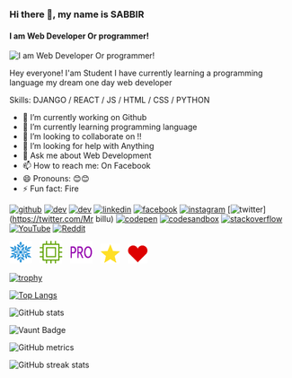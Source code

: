 ### Hi there 👋, my name is SABBIR
#### I am Web Developer Or programmer!
![I am Web Developer Or programmer!](https://images.app.goo.gl/UqJWE5tg4jbSmyQw7 )

Hey everyone! I'am Student 
I have currently learning a programming language 
my dream one day web developer 

Skills: DJANGO / REACT / JS / HTML / CSS / PYTHON

- 🔭 I’m currently working on Github 
- 🌱 I’m currently learning programming language  
- 👯 I’m looking to collaborate on !! 
- 🤔 I’m looking for help with Anything  
- 💬 Ask me about Web Development  
- 📫 How to reach me: On Facebook  
- 😄 Pronouns: 😊😊 
- ⚡ Fun fact: Fire 


[<img src='https://cdn.jsdelivr.net/npm/simple-icons@3.0.1/icons/github.svg' alt='github' height='40'>](https://github.com/TOXIC-BILLU)  [<img src='https://cdn.jsdelivr.net/npm/simple-icons@3.0.1/icons/dev-dot-to.svg' alt='dev' height='40'>](https://dev.to/TOXIC-BILLU)  [<img src='https://cdn.jsdelivr.net/npm/simple-icons@3.0.1/icons/hashnode.svg' alt='dev' height='40'>](TOXIC-BILLU)  [<img src='https://cdn.jsdelivr.net/npm/simple-icons@3.0.1/icons/linkedin.svg' alt='linkedin' height='40'>](https://www.linkedin.com/in/TOXIC-BILLU/)  [<img src='https://cdn.jsdelivr.net/npm/simple-icons@3.0.1/icons/facebook.svg' alt='facebook' height='40'>](https://www.facebook.com/DX.BILLU.807)  [<img src='https://cdn.jsdelivr.net/npm/simple-icons@3.0.1/icons/instagram.svg' alt='instagram' height='40'>](https://www.instagram.com/SABBIR/)  [<img src='https://cdn.jsdelivr.net/npm/simple-icons@3.0.1/icons/twitter.svg' alt='twitter' height='40'>](https://twitter.com/Mr billu)  [<img src='https://cdn.jsdelivr.net/npm/simple-icons@3.0.1/icons/codepen.svg' alt='codepen' height='40'>](https://codepen.io/TOXCI-BILLU)  [<img src='https://cdn.jsdelivr.net/npm/simple-icons@3.0.1/icons/codesandbox.svg' alt='codesandbox' height='40'>](https://codesandbox.io/u/Toxic)  [<img src='https://cdn.jsdelivr.net/npm/simple-icons@3.0.1/icons/stackoverflow.svg' alt='stackoverflow' height='40'>](https://stackoverflow.com/users/Toxic)  [<img src='https://cdn.jsdelivr.net/npm/simple-icons@3.0.1/icons/youtube.svg' alt='YouTube' height='40'>](https://www.youtube.com/channel/SABBIR)  [<img src='https://cdn.jsdelivr.net/npm/simple-icons@3.0.1/icons/reddit.svg' alt='Reddit' height='40'>](https://www.reddit.com/user/Sabbir)  

<a href='https://archiveprogram.github.com/'><img src='https://raw.githubusercontent.com/acervenky/animated-github-badges/master/assets/acbadge.gif' width='40' height='40'></a> <a href='https://docs.github.com/en/developers'><img src='https://raw.githubusercontent.com/acervenky/animated-github-badges/master/assets/devbadge.gif' width='40' height='40'></a> <a href='https://github.com/pricing'><img src='https://raw.githubusercontent.com/acervenky/animated-github-badges/master/assets/pro.gif' width='40' height='40'></a> <a href='https://stars.github.com/'><img src='https://raw.githubusercontent.com/acervenky/animated-github-badges/master/assets/starbadge.gif' width='35' height='35'></a> <a href='https://docs.github.com/en/github/supporting-the-open-source-community-with-github-sponsors'><img src='https://raw.githubusercontent.com/acervenky/animated-github-badges/master/assets/sponsorbadge.gif' width='35' height='35'></a> 

[![trophy](https://github-profile-trophy.vercel.app/?username=TOXIC-BILLU)](https://github.com/ryo-ma/github-profile-trophy)

[![Top Langs](https://github-readme-stats.vercel.app/api/top-langs/?username=TOXIC-BILLU)](https://github.com/anuraghazra/github-readme-stats)

![GitHub stats](https://github-readme-stats.vercel.app/api?username=TOXIC-BILLU&show_icons=true&count_private=true)  

![Vaunt Badge](https://api.vaunt.dev/v1/github/entities/TOXIC-BILLU/contributions?format=svg&private=true)  

![GitHub metrics](https://metrics.lecoq.io/TOXIC-BILLU)  

![GitHub streak stats](https://streak-stats.demolab.com/?user=TOXIC-BILLU)  

